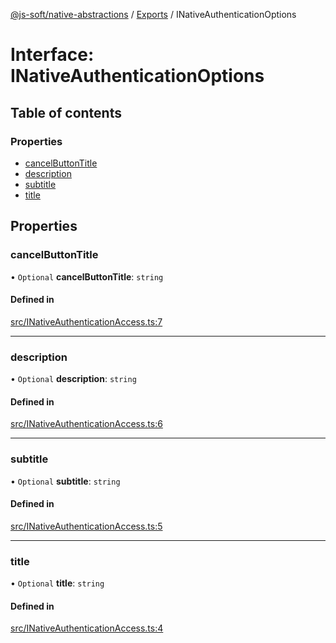 [@js-soft/native-abstractions](../README.md) / [Exports](../modules.md) / INativeAuthenticationOptions

# Interface: INativeAuthenticationOptions

## Table of contents

### Properties

- [cancelButtonTitle](INativeAuthenticationOptions.md#cancelbuttontitle)
- [description](INativeAuthenticationOptions.md#description)
- [subtitle](INativeAuthenticationOptions.md#subtitle)
- [title](INativeAuthenticationOptions.md#title)

## Properties

### cancelButtonTitle

• `Optional` **cancelButtonTitle**: `string`

#### Defined in

[src/INativeAuthenticationAccess.ts:7](https://github.com/js-soft/ts-native-access/blob/93dbc36/packages/abstractions/src/INativeAuthenticationAccess.ts#L7)

___

### description

• `Optional` **description**: `string`

#### Defined in

[src/INativeAuthenticationAccess.ts:6](https://github.com/js-soft/ts-native-access/blob/93dbc36/packages/abstractions/src/INativeAuthenticationAccess.ts#L6)

___

### subtitle

• `Optional` **subtitle**: `string`

#### Defined in

[src/INativeAuthenticationAccess.ts:5](https://github.com/js-soft/ts-native-access/blob/93dbc36/packages/abstractions/src/INativeAuthenticationAccess.ts#L5)

___

### title

• `Optional` **title**: `string`

#### Defined in

[src/INativeAuthenticationAccess.ts:4](https://github.com/js-soft/ts-native-access/blob/93dbc36/packages/abstractions/src/INativeAuthenticationAccess.ts#L4)

